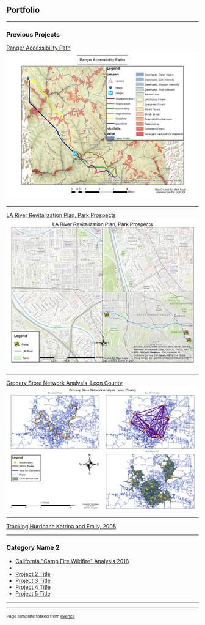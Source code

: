 ## Portfolio

---

### Previous Projects 

[Ranger Accessibility Path](https://github.com/chereagle1/chereagle1.github.io/blob/46d0c27a12d1707a58a32e9fea1aebb5cf1403af/images/Ranger%20Accessibility%20Paths.png)
<img src="images/Ranger%20Accessibility%20Paths.png?raw=true"/>

---
[LA River Revitalization Plan, Park Prospects](https://github.com/chereagle1/chereagle1.github.io/blob/60113849667e2a074f07f0cb50c04f9444fd7993/images/Eagle%20Project%202.jpg)
<img src="images/Eagle Project 2.jpg?raw=true"/>

---
[Grocery Store Network Analysis, Leon County](https://github.com/chereagle1/chereagle1.github.io/blob/ed976d2f79c6f9ae2ab569f7ba7a208e7c95bd77/images/Eagle%20Project%204.png) 
<img src="images/Eagle Project 4.png?raw=true"/>

---
[Tracking Hurricane Katrina and Emily, 2005](https://github.com/chereagle1/chereagle1.github.io/blob/9a8ed8b32fc4b1494f9268fd4717b8ee09891408/pdf/Assignment%207%20Eagle.pdf)
<pdf src="pdf/Assignment 7 Eagle.pdf?raw=true"/>

---
### Category Name 2

- [California "Camp Fire Wildfire" Analysis 2018](https://github.com/chereagle1/chereagle1.github.io/blob/d76f9af8bfcdc81c4e2de9ec6332b14b22ed2064/pdf/Final%20Project%20Mark%20Eagle.pdf)
- <pdf src="https://github.com/chereagle1/chereagle1.github.io/blob/5100a9cf8be8d7d0e484dfd5537597b71070eef5/pdf/Final%20Project%20Mark%20Eagle.pdf"/>
- [Project 2 Title](http://example.com/)
- [Project 3 Title](http://example.com/)
- [Project 4 Title](http://example.com/)
- [Project 5 Title](http://example.com/)

---




---
<p style="font-size:11px">Page template forked from <a href="https://github.com/evanca/quick-portfolio">evanca</a></p>
<!-- Remove above link if you don't want to attibute -->
